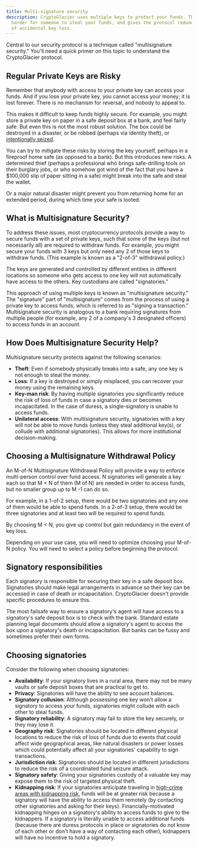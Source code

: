```yaml
---
title: Multi-signature security
description: CryptoGlacier uses multiple keys to protect your funds. This makes it
  harder for someone to steal your funds, and gives the protocol redundance in case
  of accidental key loss.
---
```


Central to our security protocol is
a technique called "multisignature security." You'll need a quick primer on
this topic to understand the CryptoGlacier protocol.

## Regular Private Keys are Risky

Remember that anybody with access to your private key can access your
funds. And if you lose your private key, you cannot access your money; it is
lost forever. There is no mechanism for reversal, and nobody to appeal
to.

This makes it difficult to keep funds highly secure. For example, you
might store a private key on paper in a safe deposit box at a bank, and feel
fairly safe. But even this is not the most robust solution. The box could be
destroyed in a disaster, or be robbed (perhaps via identity theft), or
[intentionally seized](http://abcnews.go.com/GMA/story?id=4832471).

You can try to mitigate these risks by storing the key yourself, perhaps in a
fireproof home safe (as opposed to a bank). But this introduces new risks. A
determined thief (perhaps a professional who brings safe-drilling tools on their
burglary jobs, or who somehow got wind of the fact that you have a $100,000
slip of paper sitting in a safe) might break into the safe and steal the wallet.

Or a major natural disaster might prevent you from returning home for an
extended period, during which time your safe is looted.

## What is Multisignature Security?

To address these issues, most cryptocurrency protocols provide a way to
secure funds with a set of private keys, such that some of the keys (but
not necessarily all) are required to withdraw funds. For example, you might
secure your funds with 3 keys but only need any 2 of those keys to withdraw
funds. (This example is known as a "2-of-3" withdrawal policy.)

The keys are generated and controlled by different entities in different
locations so someone who gets access to one key will not automatically
have access to the others. Key custodians are called "signatories."

This approach of using multiple
keys is known as "multisignature security." The "signature" part of
"multisignature" comes from the process of using a private key to access
funds, which is referred to as "signing a transaction." Multisignature
security is analogous to a bank requiring signatures from multiple people
(for example, any 2 of a company's 3 designated officers) to access funds in
an account.

## How Does Multisignature Security Help?

Multisignature security protects against the following scenarios:

* **Theft**: Even if somebody physically breaks into a safe, any one key is not
enough to steal the money.
* **Loss**: If a key is destroyed or simply misplaced, you can recover your money
using the remaining keys.
* **Key-man risk**:
By having multiple signatories you significantly reduce the risk of loss of funds
in case a signatory dies or becomes incapacitated. In the case of duress,
a single-signatory is unable to access funds.
* **Unilateral access**: With multisignature security, signatories with a key
will not be able to move funds (unless they steal additional key(s), or collude
with additional signatories). This allows for more institutional decision-making.

## Choosing a Multisignature Withdrawal Policy

An M-of-N Multisignature Withdrawal Policy will provide a way to enforce multi-person
control over fund access. N signatories will generate a key each so that M < N of them
(M of N) are needed in order to access funds, but no smaller group up to M -1 can do so.

For example, in a 1-of-2 setup, there would be two signatories and any one of them would
be able to spend funds. In a 2-of-3 setup, there would be three signatories and at least
two will be required to spend funds.

By choosing M < N, you give up control but gain redundancy in the event of key loss.

Depending on your use case, you will need to optimize choosing your M-of-N policy. You will
need to select a policy before beginning the protocol.

## Signatory responsibilities

Each signatory is responsible for securing their key in a safe deposit box.
Signatories should make legal arrangements in advance so their key can be
accessed in case of death or incapacitation. CryptoGlacier doesn't provide
specific procedures to ensure this.

The most failsafe way to ensure a signatory's agent will have access to a
signatory's safe deposit box is to check with the bank. Standard estate
planning legal documents should allow a signatory's agent to access the box
upon a signatory's death or incapacitation. But banks can be fussy and
sometimes prefer their own forms.

## Choosing signatories

Consider the following when choosing signatories:

* **Availability**: If your signatory lives in a rural area, there may not be
many vaults or safe deposit boxes that are practical to get to.
* **Privacy**: Signatories will have the ability to see account balances.
* **Signatory collusion**: Although possessing one key won't allow a signatory
to access your funds, signatories might collude with each other to steal funds.
* **Signatory reliability**: A signatory may fail to store the key securely, or
they may lose it.
* **Geography risk**: Signatories should be located in different physical
locations to reduce the risk of loss of funds due to events that could affect wide
geographical areas, like natural disasters or power losses which could
potentially affect all your signatories' capability to sign transactions.
* **Jurisdiction risk**: Signatories should be located in different
jurisdictions to reduce the risk of a coordinated fund seizure attack.
* **Signatory safety**: Giving your signatories custody of a valuable key may
expose them to the risk of targeted physical theft.
* **Kidnapping risk**: If your signatories anticipate traveling in
[high-crime areas with kidnapping risk](http://www.nytimes.com/2012/05/03/business/kidnapping-becomes-a-growing-travel-risk.html),
funds will be at greater risk because a signatory will have the ability to
access them remotely (by contacting other signatories and asking for their
keys). Financially-motivated kidnapping hinges on a signatory's ability to
access funds to give to the kidnappers. If a signatory is literally unable to
access additional funds (because there are duress protocols in place or
signatories do not know of each other or don't have a way of contacting each
other), kidnappers will have no incentive to hold a signatory.
